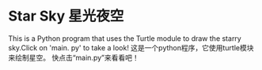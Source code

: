 # Star Sky 星光夜空
This is a Python program that uses the Turtle module to draw the starry sky.Click on 'main. py' to take a look!
这是一个python程序，它使用turtle模块来绘制星空。
快点击“main.py”来看看吧！
